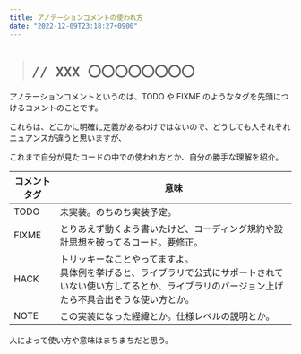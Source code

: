 ```yaml
---
title: アノテーションコメントの使われ方
date: "2022-12-09T23:18:27+0900"
---
```


> # `// XXX 〇〇〇〇〇〇〇〇`

アノテーションコメントというのは、TODO や FIXME のようなタグを先頭につけるコメントのことです。

これらは、どこかに明確に定義があるわけではないので、どうしても人それぞれニュアンスが違うと思いますが、

これまで自分が見たコードの中での使われ方とか、自分の勝手な理解を紹介。

| コメントタグ | 意味                                                                                                                                                                 |
| ------------ | -------------------------------------------------------------------------------------------------------------------------------------------------------------------- |
| TODO         | 未実装。のちのち実装予定。                                                                                                                                           |
| FIXME        | とりあえず動くよう書いたけど、コーディング規約や設計思想を破ってるコード。要修正。                                                                                   |
| HACK         | トリッキーなことやってますよ。<br>具体例を挙げると、ライブラリで公式にサポートされていない使い方してるとか、ライブラリのバージョン上げたら不具合出そうな使い方とか。 |
| NOTE         | この実装になった経緯とか。仕様レベルの説明とか。                                                                                                                     |

人によって使い方や意味はまちまちだと思う。
